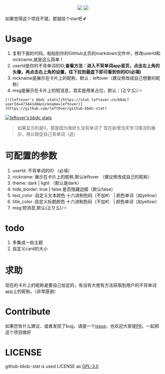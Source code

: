 
<div align="center">
  <img src="https://visitor.leftover.cn?id=left0ver.github-bbdc-stat"/>
  <img src="https://img.shields.io/github/package-json/v/left0ver/github-bbdc-stat"/>
</div>

如果觉得这个项目不错，那就给个star吧 💕

# Usage

1. 复制下面的代码，粘贴到你的GitHub主页的markdown文件中，修改userId和nickname,就是这么简单！
2. userId是你的不背单词的ID,**查看方法：进入不背单词app首页，点击左上角的头像，再点击右上角的设置，往下拉到最底下即可看到你的ID(必填)**
3. nickname是展示在卡片上的昵称，默认：leftover（建议修改成自己想要的昵称）
4. msg是展示在卡片上的短消息，其实是用来占位，默认：(≧∇≦)ﾉ✧

```
[![leftover's bbdc stats](https://stat.leftover.cn/bbdc?userId=47344140&nickname=leftover)](https://github.com/left0ver/github-bbdc-stat)

```

[![leftover's bbdc stats](https://stat.leftover.cn/bbdc?userId=47344140&nickname=leftover)](https://github.com/left0ver/github-bbdc-stat)

> 如果显示的是0，那是因为我好久没背单词了
> 现在新增当天学习情况的展示，用以敦促自己背单词（逃）
# 可配置的参数

1. userId: 不背单词的ID （必填）
2. nickname: 展示在卡片上的昵称,默认leftover （建议修改成自己的昵称）
3. theme: dark | light （默认是dark）
4. hide_border: true | false 是否隐藏边框（默认false）
5. text_color  :自定义文本颜色  十六进制色码（不加#） | 颜色单词（如yellow）
6. title_color :自定义标题颜色  十六进制色码（不加#） | 颜色单词（如yellow）
7. msg:短消息,默认(≧∇≦)ﾉ✧

# todo

1. 多集成一些主题
2. 自定义card的大小

# 求助
现在的卡片上的昵称是要自己给定的，有没有大佬有方法获取到用户的不背单词app上的昵称。（非常感谢）
# Contribute

如果您有什么建议、或者发现了bug，请提一个[issue](https://github.com/left0ver/github-bbdc-stat/issues)，也欢迎大家提[PR](https://github.com/left0ver/github-bbdc-stat/pulls)，一起把这个项目做好

# LICENSE

github-bbdc-stat is used LICENSE  as [GPL-3.0](https://github.com/left0ver/github-bbdc-stat/blob/main/LICENSE)


